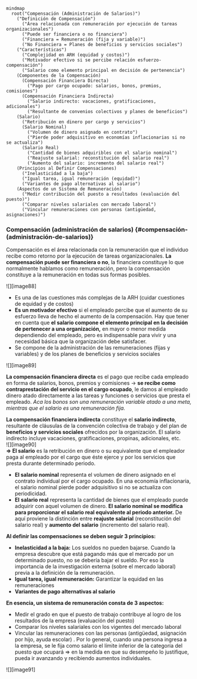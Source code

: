 ```mermaid
mindmap
  root("Compensación (Administración de Salarios)")
    ("Definición de Compensación")
      ("Área relacionada con remuneración por ejecución de tareas organizacionales")
      ("Puede ser financiera o no financiera")
      ("Financiera = Remuneración (fija y variable)")
      ("No Financiera = Planes de beneficios y servicios sociales")
    ("Características")
      ("Complejidad en ARH (equidad y costos)")
      ("Motivador efectivo si se percibe relación esfuerzo-compensación")
      ("Salario como elemento principal en decisión de pertenencia")
    (Componentes de la Compensación)
      (Compensación Financiera Directa)
        ("Pago por cargo ocupado: salarios, bonos, premios, comisiones")
      (Compensación Financiera Indirecta)
        ("Salario indirecto: vacaciones, gratificaciones, adicionales")
        ("Resultante de convenios colectivos y planes de beneficios")
    (Salario)
      ("Retribución en dinero por cargo y servicios")
      (Salario Nominal)
        ("Volumen de dinero asignado en contrato")
        ("Pierde poder adquisitivo en economías inflacionarias si no se actualiza")
      (Salario Real)
        ("Cantidad de bienes adquiribles con el salario nominal")
        ("Reajuste salarial: reconstitución del salario real")
        ("Aumento del salario: incremento del salario real")
    (Principios al Definir Compensaciones)
      ("Inelasticidad a la baja")
      ("Igual tarea, igual remuneración (equidad)")
      ("Variantes de pago alternativas al salario")
    (Aspectos de un Sistema de Remuneración)
      ("Medir contribución del puesto a resultados (evaluación del puesto)")
      ("Comparar niveles salariales con mercado laboral")
      ("Vincular remuneraciones con personas (antigüedad, asignaciones)")
```

### Compensación (administración de salarios) {#compensación-(administración-de-salarios)}

Compensación es el área relacionada con la remuneración que el individuo recibe como retorno por la ejecución de tareas organizacionales. **La compensación puede ser financiera o no**, la financiera constituye lo que normalmente hablamos como remuneración, pero la compensación constituye a la remuneración en todas sus formas posibles.

![][image88]

* Es una de las cuestiones más complejas de la ARH (cuidar cuestiones de equidad y de costos)  
* **Es un motivador efectivo** si el empleado percibe que el aumento de su esfuerzo lleva de hecho el aumento de la compensación. Hay que tener en cuenta que **el salario compone el elemento principal en la decisión de pertenecer a una organización,** en mayor o menor medida dependiendo del empleado, pero es indispensable para vivir y una necesidad básica que la organización debe satisfacer.  
* Se compone de la administración de las remuneraciones (fijas y variables) y de los planes de beneficios y servicios sociales

![][image89]

**La compensación financiera directa** es el pago que recibe cada empleado en forma de salarios, bonos, premios y comisiones → **se recibe como contraprestación del servicio en el cargo ocupado**,  le damos al empleado dinero atado directamente a las tareas y funciones o servicios que presta el empleado. *Aca los bonos son una remuneración variable atado a una meta, mientras que el salario es una remuneración fija.*

**La compensación financiera indirecta** constituye el **salario indirecto**, resultante de cláusulas de la convención colectiva de trabajo y del plan de **beneficios y servicios sociales** ofrecidos por la organización. El salario indirecto incluye vacaciones, gratificaciones, propinas, adicionales, etc.  
![][image90]  
**⇒ El salario** es la retribución en dinero o su equivalente que el empleador paga al empleado por el cargo que éste ejerce y por los servicios que presta durante determinado periodo.

* **El salario nominal** representa el volumen de dinero asignado en el contrato individual por el cargo ocupado. En una economía inflacionaria, el salario nominal pierde poder adquisitivo si no se actualiza con periodicidad.   
* **El** **salario real** representa la cantidad de bienes que el empleado puede adquirir con aquel volumen de dinero. **El salario nominal se modifica para proporcionar el salario real equivalente al periodo anterior.** De aquí proviene la distinción entre **reajuste salarial** (reconstitución del salario real) y **aumento del salario** (incremento del salario real).

**Al definir las compensaciones se deben seguir 3 principios:**

* **Inelasticidad a la baja:** Los sueldos no pueden bajarse. Cuando la empresa descubre que está pagando más que el mercado por un determinado puesto, no se debería bajar el sueldo. Por eso la importancia de la investigación externa (sobre el mercado laboral) previa a la definición de la remuneración.  
* **Igual tarea, igual remuneración:** Garantizar la equidad en las remuneraciones  
* **Variantes de pago alternativas al salario**

**En esencia, un sistema de remuneración consta de 3 aspectos:**

* Medir el grado en que el puesto de trabajo contribuye al logro de los resultados de la empresa (evaluación del puesto)  
* Comparar los niveles salariales con los vigentes del mercado laboral  
* Vincular las remuneraciones con las personas (antigüedad, asignación por hijo, ayuda escolar) . Por lo general, cuando una persona ingresa a la empresa, se le fija como salario el límite inferior de la categoría del puesto que ocupará ⇒ en la medida en que su desempeño lo justifique, pueda ir avanzando y recibiendo aumentos individuales.

![][image91] 